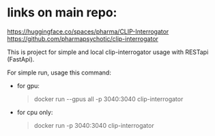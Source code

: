 # links on main repo: 

https://huggingface.co/spaces/pharma/CLIP-Interrogator
https://github.com/pharmapsychotic/clip-interrogator


This is project for simple and local clip-interrogator usage with RESTapi (FastApi). 

For simple run, usage this command:

* for gpu:
    > docker run --gpus all -p 3040:3040 clip-interrogator

* for cpu only:
    > docker run -p 3040:3040 clip-interrogator